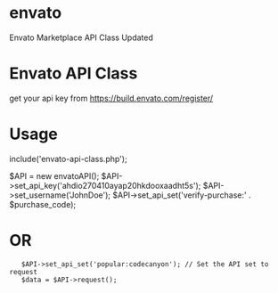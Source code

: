 # envato
Envato Marketplace API Class Updated

# Envato API Class
get your api key from https://build.envato.com/register/


# Usage
include('envato-api-class.php');

$API = new envatoAPI();
        $API->set_api_key('ahdio270410ayap20hkdooxaadht5s');
        $API->set_username('JohnDoe');
        $API->set_api_set('verify-purchase:' . $purchase_code);

# OR
       $API->set_api_set('popular:codecanyon'); // Set the API set to request
       $data = $API->request();
